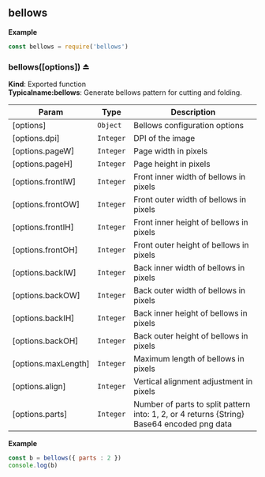 <a name="module_bellows"></a>

## bellows
**Example**  
```js
const bellows = require('bellows')
```
<a name="exp_module_bellows--bellows"></a>

### bellows([options]) ⏏
**Kind**: Exported function  
**Typicalname:bellows**: Generate bellows pattern for cutting and folding.  

| Param | Type | Description |
| --- | --- | --- |
| [options] | <code>Object</code> | Bellows configuration options |
| [options.dpi] | <code>Integer</code> | DPI of the image |
| [options.pageW] | <code>Integer</code> | Page width in pixels |
| [options.pageH] | <code>Integer</code> | Page height in pixels |
| [options.frontIW] | <code>Integer</code> | Front inner width of bellows in pixels |
| [options.frontOW] | <code>Integer</code> | Front outer width of bellows in pixels |
| [options.frontIH] | <code>Integer</code> | Front inner height of bellows in pixels |
| [options.frontOH] | <code>Integer</code> | Front outer height of bellows in pixels |
| [options.backIW] | <code>Integer</code> | Back inner width of bellows in pixels |
| [options.backOW] | <code>Integer</code> | Back outer width of bellows in pixels |
| [options.backIH] | <code>Integer</code> | Back inner height of bellows in pixels |
| [options.backOH] | <code>Integer</code> | Back outer height of bellows in pixels |
| [options.maxLength] | <code>Integer</code> | Maximum length of bellows in pixels |
| [options.align] | <code>Integer</code> | Vertical alignment adjustment in pixels |
| [options.parts] | <code>Integer</code> | Number of parts to split pattern into: 1, 2, or 4 returns {String}  Base64 encoded png data |

**Example**  
```js
const b = bellows({ parts : 2 })
console.log(b)
```
